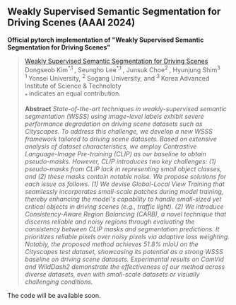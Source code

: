 ## Weakly Supervised Semantic Segmentation for Driving Scenes (AAAI 2024)

__Official pytorch implementation of "Weakly Supervised Semantic Segmentation for Driving Scenes"__

> [Weakly Supervised Semantic Segmentation for Driving Scenes](https://arxiv.org/abs/2312.13646) <br>
> Dongseob Kim<sup>\*,1 </sup>, Seungho Lee<sup>\*,1 </sup>, Junsuk Choe<sup>2 </sup>, Hyunjung Shim<sup>3 </sup> <br>
> <sup>1 </sup> Yonsei University, <sup>2 </sup> Sogang University, and <sup>3 </sup> Korea Advanced Institute of Science \& Technoloty <br>
> <sub>* </sub> indicates an equal contribution. <br>
>
> __Abstract__ _State-of-the-art techniques in weakly-supervised semantic segmentation (WSSS) using image-level labels exhibit severe performance degradation on driving scene datasets such as Cityscapes. To address this challenge, we develop a new WSSS framework tailored to driving scene datasets. Based on extensive analysis of dataset characteristics, we employ Contrastive Language-Image Pre-training (CLIP) as our baseline to obtain pseudo-masks. However, CLIP introduces two key challenges: (1) pseudo-masks from CLIP lack in representing small object classes, and (2) these masks contain notable noise. We propose solutions for each issue as follows. (1) We devise Global-Local View Training that seamlessly incorporates small-scale patches during model training, thereby enhancing the model's capability to handle small-sized yet critical objects in driving scenes (e.g., traffic light). (2) We introduce Consistency-Aware Region Balancing (CARB), a novel technique that discerns reliable and noisy regions through evaluating the consistency between CLIP masks and segmentation predictions. It prioritizes reliable pixels over noisy pixels via adaptive loss weighting. Notably, the proposed method achieves 51.8\% mIoU on the Cityscapes test dataset, showcasing its potential as a strong WSSS baseline on driving scene datasets. Experimental results on CamVid and WildDash2 demonstrate the effectiveness of our method across diverse datasets, even with small-scale datasets or visually challenging conditions._

The code will be available soon.
